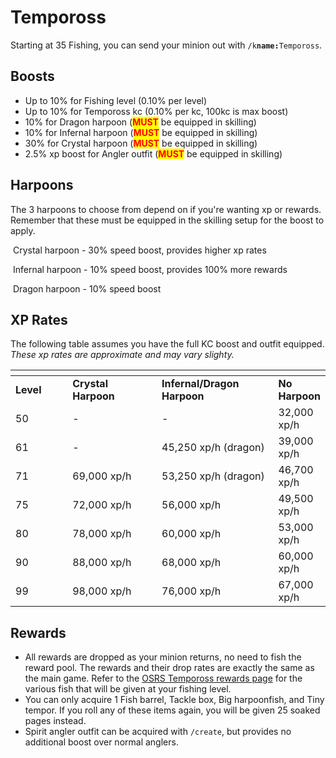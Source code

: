 # Tempoross

Starting at 35 Fishing, you can send your minion out with `/k`**`name:`**`Tempoross`.

## Boosts

* Up to 10% for Fishing level (0.10% per level)
* Up to 10% for Tempoross kc (0.10% per kc, 100kc is max boost)
* 10% for Dragon harpoon (<mark style="color:red;">**MUST**</mark> be equipped in skilling)
* 10% for Infernal harpoon (<mark style="color:red;">**MUST**</mark> be equipped in skilling)
* 30% for Crystal harpoon (<mark style="color:red;">**MUST**</mark> be equipped in skilling)
* 2.5% xp boost for Angler outfit (<mark style="color:red;">**MUST**</mark> be equipped in skilling)

## Harpoons

The 3 harpoons to choose from depend on if you're wanting xp or rewards. Remember that these must be equipped in the skilling setup for the boost to apply.

<img src="../../.gitbook/assets/Crystal_harpoon.png" alt="" data-size="line"> Crystal harpoon - 30% speed boost, provides higher xp rates

<img src="../../.gitbook/assets/Infernal_harpoon.png" alt="" data-size="line"> Infernal harpoon - 10% speed boost, provides 100% more rewards

<img src="../../.gitbook/assets/Dragon_harpoon.png" alt="" data-size="line"> Dragon harpoon - 10% speed boost

## XP Rates

The following table assumes you have the full KC boost and outfit equipped. _These xp rates are approximate and may vary slighty._

<table><thead><tr><th width="118"></th><th width="202"></th><th width="230"></th><th></th></tr></thead><tbody><tr><td><strong>Level</strong></td><td><strong>Crystal Harpoon</strong></td><td><strong>Infernal/Dragon Harpoon</strong></td><td><strong>No Harpoon</strong></td></tr><tr><td>50</td><td>-</td><td>-</td><td>32,000 xp/h</td></tr><tr><td>61</td><td>-</td><td>45,250 xp/h (dragon)</td><td>39,000 xp/h</td></tr><tr><td>71</td><td>69,000 xp/h</td><td>53,250 xp/h (dragon)</td><td>46,700 xp/h</td></tr><tr><td>75</td><td>72,000 xp/h</td><td>56,000 xp/h</td><td>49,500 xp/h</td></tr><tr><td>80</td><td>78,000 xp/h</td><td>60,000 xp/h</td><td>53,000 xp/h</td></tr><tr><td>90</td><td>88,000 xp/h</td><td>68,000 xp/h</td><td>60,000 xp/h</td></tr><tr><td>99</td><td>98,000 xp/h</td><td>76,000 xp/h</td><td>67,000 xp/h</td></tr></tbody></table>

## Rewards

* All rewards are dropped as your minion returns, no need to fish the reward pool. The rewards and their drop rates are exactly the same as the main game. Refer to the [OSRS Tempoross rewards page](https://oldschool.runescape.wiki/w/Reward\_pool) for the various fish that will be given at your fishing level.
* You can only acquire 1 Fish barrel, Tackle box, Big harpoonfish, and Tiny tempor. If you roll any of these items again, you will be given 25 soaked pages instead.
* Spirit angler outfit can be acquired with `/create`, but provides no additional boost over normal anglers.&#x20;

